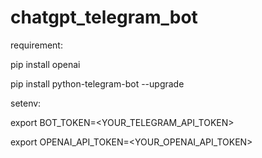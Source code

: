 # chatgpt_telegram_bot


requirement:

pip install openai

pip install python-telegram-bot --upgrade


setenv:

export BOT_TOKEN=<YOUR_TELEGRAM_API_TOKEN>

export OPENAI_API_TOKEN=<YOUR_OPENAI_API_TOKEN>
